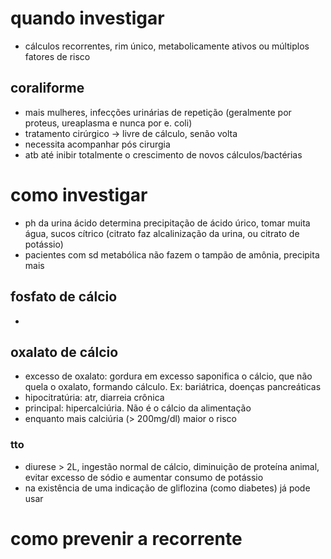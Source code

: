 # quando investigar
- cálculos recorrentes, rim único, metabolicamente ativos ou múltiplos fatores de risco
## coraliforme
- mais mulheres, infecções urinárias de repetição (geralmente por proteus, ureaplasma e nunca por e. coli)
- tratamento cirúrgico -> livre de cálculo, senão volta
- necessita acompanhar pós cirurgia
- atb até inibir totalmente o crescimento de novos cálculos/bactérias


# como investigar
- ph da urina ácido determina precipitação de ácido úrico, tomar muita água, sucos cítrico (citrato faz alcalinização da urina, ou citrato de potássio)
- pacientes com sd metabólica não fazem o tampão de amônia, precipita mais
## fosfato de cálcio
- 
## oxalato de cálcio
- excesso de oxalato: gordura em excesso saponifica o cálcio, que não quela o oxalato, formando cálculo. Ex: bariátrica, doenças pancreáticas
- hipocitratúria: atr, diarreia crônica
- principal: hipercalciúria. Não é o cálcio da alimentação
- enquanto mais calciúria (> 200mg/dl) maior o risco
### tto
- diurese > 2L, ingestão normal de cálcio, diminuição de proteína animal, evitar excesso de sódio e aumentar consumo de potássio
- na existência de uma indicação de gliflozina (como diabetes) já pode usar
# como prevenir a recorrente


